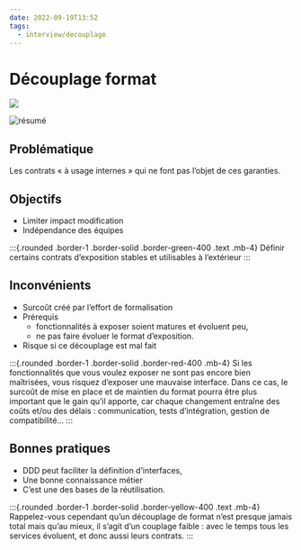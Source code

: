 ```yaml
---
date: 2022-09-19T13:52
tags:
  - interview/decouplage
---
```


# Découplage format

<img src="https://images.pexels.com/photos/3944093/pexels-photo-3944093.jpeg?auto=compress&cs=tinysrgb&fit=crop&h=627&w=1200"/>

![résumé](./static/decouplage/decouplage-format.png)


## Problématique
Les contrats « à usage internes » qui ne font pas l’objet de ces garanties.

## Objectifs

- Limiter impact modification
- Indépendance des équipes

:::{.rounded .border-1 .border-solid .border-green-400 .text .mb-4}
Définir certains contrats d’exposition stables et utilisables à l’extérieur
:::


## Inconvénients

- Surcoût créé par l’effort de formalisation
- Prérequis 
  - fonctionnalités à exposer soient matures et évoluent peu, 
  - ne pas faire évoluer le format d’exposition. 
- Risque si ce découplage est mal fait

:::{.rounded .border-1 .border-solid .border-red-400  .mb-4}
Si les fonctionnalités que vous voulez exposer ne sont pas encore bien maîtrisées, vous risquez d’exposer une mauvaise interface. Dans ce cas, le surcoût de mise en place et de maintien du format pourra être plus important que le gain qu’il apporte, car chaque changement entraîne des coûts et/ou des délais : communication, tests d’intégration, gestion de compatibilité…
:::

## Bonnes pratiques

- DDD peut faciliter la définition d’interfaces, 
- Une bonne connaissance métier
- C’est une des bases de la réutilisation.

:::{.rounded .border-1 .border-solid .border-yellow-400 .text .mb-4}
Rappelez-vous cependant qu’un découplage de format n’est presque jamais total mais qu’au mieux, il s’agit d’un couplage faible : avec le temps tous les services évoluent, et donc aussi leurs contrats.
:::

